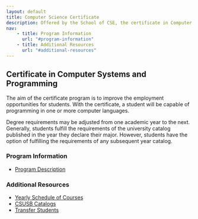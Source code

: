 ```yaml
---
layout: default
title: Computer Science Certificate
description: Offered by the School of CSE, the certificate in Computer Systems and Programming provides a basic foundation in computing that could prove useful in one's career.
nav:
    - title: Program Information
      url: "#program-information"
    - title: Additional Resources
      url: "#additional-resources"
---
```


## Certificate in __Computer Systems and Programming__

The aim of the certificate program is to improve the employment opportunities for students. With the certificate, a student will be capable of programming in one or more computer languages.

Degree requirements may be adjusted from one academic year to the next. Generally, students fulfill the requirements of the university catalog published in the year they declare their major. However, students have the option of fulfilling the requirements of any subsequent year catalog.

### Program Information

- [Program Description][description]

### Additional Resources

- [Yearly Schedule of Courses][yearly-schedule]
- [CSUSB Catalogs][catalog]
- [Transfer Students][transfer]

[description]: descriptions/minor_description_2012_2014.pdf
[yearly-schedule]: ../Yearly_schedule_of_courses.pdf
[catalog]: http://catalog.csusb.edu/
[transfer]: http://web1.assist.org/web-assist/CSUSB.html
[forms]: /cse



